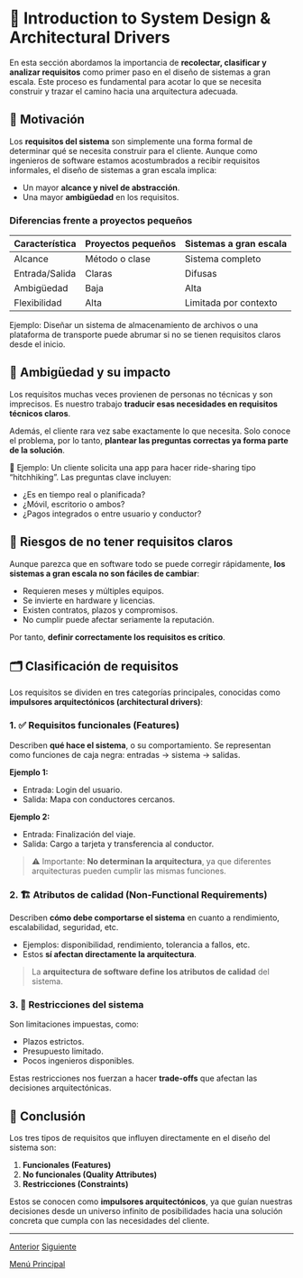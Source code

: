 # 🎯 Introduction to System Design & Architectural Drivers

En esta sección abordamos la importancia de **recolectar, clasificar y analizar requisitos** como primer paso en el diseño de sistemas a gran escala. Este proceso es fundamental para acotar lo que se necesita construir y trazar el camino hacia una arquitectura adecuada.

## 🧠 Motivación

Los **requisitos del sistema** son simplemente una forma formal de determinar qué se necesita construir para el cliente. Aunque como ingenieros de software estamos acostumbrados a recibir requisitos informales, el diseño de sistemas a gran escala implica:

- Un mayor **alcance y nivel de abstracción**.
- Una mayor **ambigüedad** en los requisitos.

### Diferencias frente a proyectos pequeños

| Característica | Proyectos pequeños | Sistemas a gran escala |
|----------------|--------------------|-------------------------|
| Alcance        | Método o clase     | Sistema completo        |
| Entrada/Salida | Claras             | Difusas                 |
| Ambigüedad     | Baja               | Alta                    |
| Flexibilidad   | Alta               | Limitada por contexto   |

Ejemplo: Diseñar un sistema de almacenamiento de archivos o una plataforma de transporte puede abrumar si no se tienen requisitos claros desde el inicio.

## 🤔 Ambigüedad y su impacto

Los requisitos muchas veces provienen de personas no técnicas y son imprecisos. Es nuestro trabajo **traducir esas necesidades en requisitos técnicos claros**.

Además, el cliente rara vez sabe exactamente lo que necesita. Solo conoce el problema, por lo tanto, **plantear las preguntas correctas ya forma parte de la solución**.

📌 Ejemplo: Un cliente solicita una app para hacer ride-sharing tipo “hitchhiking”. Las preguntas clave incluyen:

- ¿Es en tiempo real o planificada?
- ¿Móvil, escritorio o ambos?
- ¿Pagos integrados o entre usuario y conductor?

## 🚧 Riesgos de no tener requisitos claros

Aunque parezca que en software todo se puede corregir rápidamente, **los sistemas a gran escala no son fáciles de cambiar**:

- Requieren meses y múltiples equipos.
- Se invierte en hardware y licencias.
- Existen contratos, plazos y compromisos.
- No cumplir puede afectar seriamente la reputación.

Por tanto, **definir correctamente los requisitos es crítico**.

## 🗂️ Clasificación de requisitos

Los requisitos se dividen en tres categorías principales, conocidas como **impulsores arquitectónicos (architectural drivers)**:

### 1. ✅ Requisitos funcionales (Features)

Describen **qué hace el sistema**, o su comportamiento. Se representan como funciones de caja negra: entradas → sistema → salidas.

**Ejemplo 1:**
- Entrada: Login del usuario.
- Salida: Mapa con conductores cercanos.

**Ejemplo 2:**
- Entrada: Finalización del viaje.
- Salida: Cargo a tarjeta y transferencia al conductor.

> ⚠️ Importante: **No determinan la arquitectura**, ya que diferentes arquitecturas pueden cumplir las mismas funciones.

### 2. 🏗️ Atributos de calidad (Non-Functional Requirements)

Describen **cómo debe comportarse el sistema** en cuanto a rendimiento, escalabilidad, seguridad, etc.

- Ejemplos: disponibilidad, rendimiento, tolerancia a fallos, etc.
- Estos **sí afectan directamente la arquitectura**.
  
> La **arquitectura de software define los atributos de calidad** del sistema.

### 3. 🚫 Restricciones del sistema

Son limitaciones impuestas, como:

- Plazos estrictos.
- Presupuesto limitado.
- Pocos ingenieros disponibles.

Estas restricciones nos fuerzan a hacer **trade-offs** que afectan las decisiones arquitectónicas.

## 🧭 Conclusión

Los tres tipos de requisitos que influyen directamente en el diseño del sistema son:

1. **Funcionales (Features)**  
2. **No funcionales (Quality Attributes)**  
3. **Restricciones (Constraints)**

Estos se conocen como **impulsores arquitectónicos**, ya que guían nuestras decisiones desde un universo infinito de posibilidades hacia una solución concreta que cumpla con las necesidades del cliente.

---

[Anterior](https://github.com/wilfredoha/Software_Architecture_and_Design_of_Modern_Large_Scale_Systems/tree/main)   [Siguiente](https://github.com/wilfredoha/Software_Architecture_and_Design_of_Modern_Large_Scale_Systems/blob/main/01_System_Requirements_%26_Architectural_Drivers/02_Feature_Requirements_-_Step_by_Step_Process.md)

[Menú Principal](https://github.com/wilfredoha/Software_Architecture_and_Design_of_Modern_Large_Scale_Systems/tree/main)
